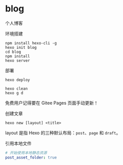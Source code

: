 # blog

个人博客



环境搭建

```shell
npm install hexo-cli -g
hexo init blog
cd blog
npm install
hexo server
```

部署

```shell
hexo deploy
```

```shell
hexo clean
hexo g d
```

免费用户记得要在 Gitee Pages 页面手动更新！


创建文章

```shell
hexo new [layout] <title>
```

layout 是指 Hexo 的三种默认布局：`post`、`page` 和 `draft`。


引用本地文件

```yml
# 开始使用本地静态资源
post_asset_folder: true

```